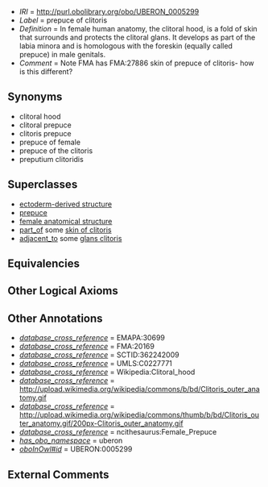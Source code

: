  * *IRI* = http://purl.obolibrary.org/obo/UBERON_0005299
 * *Label* = prepuce of clitoris
 * *Definition* = In female human anatomy, the clitoral hood, is a fold of skin that surrounds and protects the clitoral glans. It develops as part of the labia minora and is homologous with the foreskin (equally called prepuce) in male genitals.
 * *Comment* = Note FMA has FMA:27886 skin of prepuce of clitoris- how is this different?

## Synonyms

 * clitoral hood
 * clitoral prepuce
 * clitoris prepuce
 * prepuce of female
 * prepuce of the clitoris
 * preputium clitoridis

## Superclasses

 * [ectoderm-derived structure](../../UBERON/21/UBERON_0004121.md)
 * [prepuce](../../UBERON/74/UBERON_0011374.md)
 * [female anatomical structure](../../UBERON/04/UBERON_0014404.md)
 * [part_of](../../BFO/50/BFO_0000050.md) some [skin of clitoris](../../UBERON/98/UBERON_0005298.md)
 * [adjacent_to](../../RO/20/RO_0002220.md) some [glans clitoris](../../UBERON/53/UBERON_0006653.md)

## Equivalencies


## Other Logical Axioms


## Other Annotations

 * *[database_cross_reference](../../ef/oboInOwl#hasDbXref.md)* = EMAPA:30699
 * *[database_cross_reference](../../ef/oboInOwl#hasDbXref.md)* = FMA:20169
 * *[database_cross_reference](../../ef/oboInOwl#hasDbXref.md)* = SCTID:362242009
 * *[database_cross_reference](../../ef/oboInOwl#hasDbXref.md)* = UMLS:C0227771
 * *[database_cross_reference](../../ef/oboInOwl#hasDbXref.md)* = Wikipedia:Clitoral_hood
 * *[database_cross_reference](../../ef/oboInOwl#hasDbXref.md)* = http://upload.wikimedia.org/wikipedia/commons/b/bd/Clitoris_outer_anatomy.gif
 * *[database_cross_reference](../../ef/oboInOwl#hasDbXref.md)* = http://upload.wikimedia.org/wikipedia/commons/thumb/b/bd/Clitoris_outer_anatomy.gif/200px-Clitoris_outer_anatomy.gif
 * *[database_cross_reference](../../ef/oboInOwl#hasDbXref.md)* = ncithesaurus:Female_Prepuce
 * *[has_obo_namespace](../../ce/oboInOwl#hasOBONamespace.md)* = uberon
 * *[oboInOwl#id](../../id/oboInOwl#id.md)* = UBERON:0005299

## External Comments

